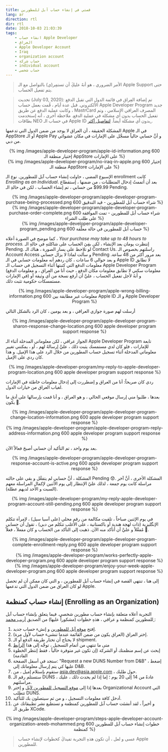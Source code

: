 ```yaml
---
title: قصتي في إنشاء حساب آبل للمطورين
lang: ar
direction: rtl
dir: rtl
date: 2018-10-03 21:03:39
tags: 
	- انشاء حساب Apple Developer
	- العراق
	- Apple Developer Account
	- Iraq
	- organization account
	- حساب شركة
	- individual account
	- حساب شخصي
---
```


> الأمر الضروري ، هو أنهُ عليكَِ أن تستمِر(ي) بالتواصل مع الـ Apple Support حتى يتم تفعيل الحساب.

> تحديث (July 03, 2020): تم إضافة العِراق في قائمة الدول التي تقبل الدفع الألكتروني. قبل عدة أيام ، قُمت بعمل حساب Apple Developer Program جديد ، وكانت عملية الدفع عن طريق MastrCard المصرف العراقي الإسلامي ، وتم تفعيل الحساب بدون أي مشكلة في عمليةِ الدفع. ملاحظة أخرى ، أنه إستخدمت بطاقات NEO في حساب الـ Apple ID بدون أي مشكلة أيضاً. [لتفاصيل أكثر ](https://bluemix.github.io/ar/2020/طرق-الدفع-الألكتروني-في-العراق/).

المشكلة الحقيقة ، أن العراق لا يوجد من ضمن الدول التي تدعمها Apple في الـ AppStore أو الـ Apple Pay و أنَّ حسابي حالياً مسجَّل على الإمارات في مكان عشوائي من دبي.

<center>
{% img /images/apple-developer-program/apple-id-information.png 600 إختيار منطقة الـ AppStore على الإمارات %}

</center>

<center>
{% img /images/apple-developer-program/no-iraq-in-apple.png 600 إختيار منطقة الـ AppStore على الإمارات %}
<br>
</center>



الإسبوع المضى ، حاولت إنشاء حساب آبل للمطورين. نوع الـ enrollment كانت _Enrolling as an Individual_. بعد أن أتممتُ إدخال المتطلبات ، من ضمنها ، إستقطاع 99.99$ من حسابي ، تم إنشاء الحساب ، لكن في حالةِ الـ Pending.


<center>
{% img /images/apple-developer-program/apple-developer-program-purchase-being-processed.png 600 شراء حساب أبل للمطورين - قيد التدقيق %}
</center>

<center>
{% img /images/apple-developer-program/apple-developer-program-purchase-order-complete.png 600 شراء حساب أبل للمطورين - تمت الموافقة على طلب الشراء %}
</center>
<center>
{% img /images/apple-developer-program/apple-developer-program_pending.png 600 حساب أبل للمطورين في حالة معلَّقة %}
<br>
</center>

كما موضح في الصورة أعلاه ، _Your purchase may take up to 48 hours to process._ إنتظرت يومان بعد الإنشاء ، لكن بقِيَ الحساب على شاكلتهِ في حالةِ الـ Pending.
لو تلاحظ على يسار الصورة ، هناك الـ Contact Us.
راسلتهم بخصوص الـ Account Access و سألت لماذا لا يزال حسابي Pending بعد مرور أكثر من 48 ساعة.
و بعد حوالي 6 ساعات ، كان ردهم أنه معلومات حسابي في الـ Apple ID لا تطابق معلومات الدفع التي كتبتها أثناء التسجيل في حساب الـ Apple Developer Program (معلومات سكني لا تطابق معلومات مكان الدفع ، حيث أنا من العراق ، و معلومات الدفع في الإمارات) و أنهُ لأجل تفعيل الحساب ، عليَّ أن أرفع نسخة من أي وثيقة أو مستمسكات حكومية تثبت ذلك.

<center>
{% img /images/apple-developer-program/apple-wrong-billing-information.png 600 معلومات غير مطابقة بين Apple ID و الـ Apple Developer Program  %}
<br>
</center>


أرسلت لهم صورة جوازي العراقي ، و بعد يومين ، كان الرد بالشكل التالي

<center>
{% img /images/apple-developer-program/apple-developer-program-sharon-response-change-location.png 600 apple developer program support response  %}
<br>
</center>

الجواز عراقي ، لكن معلوماتي المدخلة أثناء الـ Apple Developer Program تابعة للإمارات ، فلو كان لدي مستمسك يثبت ذلك ، عليَّ إرسالهُ لهم ، أو ، يمكنني تغيير معلوماتي المدخلة أثناء تسجيل حساب المطورين من خلال الرد على هذا الإميل.
و هذا كان ردي على الإميل.


<center>
{% img /images/apple-developer-program/my-reply-to-apple-developer-program-location.png 600 apple developer program support response  %}
<br>
</center>

ردي كان صريحاً: أنا من العراق و إضطررت إلى إدخال معلومات خاطئة في الإمارات لغياب العراق من خيارات الدول.

بعدها ، طلبوا مني إرسال موقعي الحالي ، و هو العراق ، و أنا قمت بإرسالها على أدق ما يكون 🙂.


<center>
{% img /images/apple-developer-program/apple-developer-program-change-location-information.png 600 apple developer program support response  %}
</center>
<center>
{% img /images/apple-developer-program/apple-developer-program-reply-address-information.png 600 apple developer program support response %}
</center>


بعد يوم واحد ، تم التأكيد أن حسابي أصبحَ فعالاً الآن.

<center>
{% img /images/apple-developer-program/apple-developer-program-response-account-is-active.png 600 apple developer program support response  %}
<br>
</center>

المشكلة ، أنَّ حسابي لم يتفعَّل و بقي على حالته Pending 😟. المشكلة الأخرى ، أنَّ آخر مراسلة كانت يوم جمعة ، لذلك عليّ الإنتظار إلى يوم الأثنين لإكمال المراسلة معهم (السبت و الأحد لديهم عطلة).

<center>
{% img /images/apple-developer-program/my-reply-apple-developer-program-account-still-pending.png 600 apple developer program support response  %}
<br>
</center>


في يوم الإثنين صباحاً ، تلقيت مكالمة من رقم محلي (على آسيا سيل) ، لإمرأة تتكلم الإنگليزية (ذات لهجة هندية أو باكستانية ، على الأغلب تتكلم من دبي) ، تقول أن حسابي مُفعَّلاً و عليَّ أن أتأكد منه الآن.
ذهبت إلى التأكد من الحساب و كان مفعلاً ، فعلاً 🤩.

<center>
{% img /images/apple-developer-program/apple-developer-program-complete-enrollment-reply.png 600 apple developer program support response  %}
</center>
<center>
{% img /images/apple-developer-program/works-perfectly-apple-developer-program.png 600 apple developer program support response  %}
</center>
<center>
{% img /images/apple-developer-program/enjoy-your-week-apple-developer-program.png 600 apple developer program support response  %}
<br>
</center>

إلى هنا ، تنتهي القصة في إنشاء حساب آبل للمطورين ، و التي كان ممكن أن لم تحصل لو كان العراق من ضمن الدول التي تدعمها Apple.



## إنشاء حساب كمنظمة (Enrolling as an Organization)
التجربة أعلاه متعلقة بإنشاء حساب مطورين شخصي. 
فيما يتعلق بإنشاء حساب آبل للمطورين كمنظمة و عراقي ، هذهِ خطوات (مشكوراً عليها) من الصديق  [ أريب محمد ](https://www.facebook.com/areeb.mohamed) :


1) إفتح [موقع آبل للمطورين](http://developer.apple.com) و إنشء حساب جديد.
2) إختر العراق (العراق يكون من ضمن القائمة عندما تنشىء حساب لأول مرة).
3) لا يحتاج أن تختار طريقة الدفع أو الـ shipment.
4) متى ما تنتهي من أتمام التسجيل ، توجَّه إلى هذا [الرابط](http://developer.apple.com/enroll/duns-lookup/#/search)
5) إبحث عن إسم منظمتك أو الشركة (إن تكون غير متوفرة حالياً ، فقط إنتظر الخطوة القادمة)
6) ستجد في أسفل الصفحة: "Request a new DUNS Number from D&B" ، إضغط عليها كي يتم إرسال معلوماتك إلى D&B.
7) ستقوم بإستلام إميل ، من asia.dev@asia.apple.com ، حول طلبك.
8) ستستلم رقم الـ DUNS ، عادةً من 14 إلى 20 يوم ؛ إما إذا لم يحدث ذلك ، عليك مراسلتهم.
9) بعدها إذا إلى  [موقع التسجيل للمطورين لآبل](https://developer.apple.com/enroll) و إختر Organizational Account التي تتطلب DUNS.
10) أدخل كافة معلومات التسجيل ، و من ثم سيتصلون بك للتأكيد.
11) و أخيراً ، لقد أنشئت حساب آبل للمطورين كمنظمة و تستطيع نشر تطبيقاتك عن طريق الـ XCode.
<center>
{% img /images/apple-developer-program/steps-apple-developer-account-organization-areeb-mohammed.png 600 خطوات إنشاء حساب آبل للمطورين كمنظمة  %}
<br>
</center>


> عسى و لعل ، أن تكون هذهِ التجربة تفيدكَِ كخطوات لإنشاء حساب Apple للمطورين.

